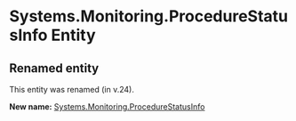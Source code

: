 # Systems.Monitoring.ProcedureStatusInfo Entity

## Renamed entity

This entity was renamed (in v.24).

**New name:** [Systems.Monitoring.ProcedureStatusInfo](Systems.Monitoring.ProcedureStatusInfo.md)

